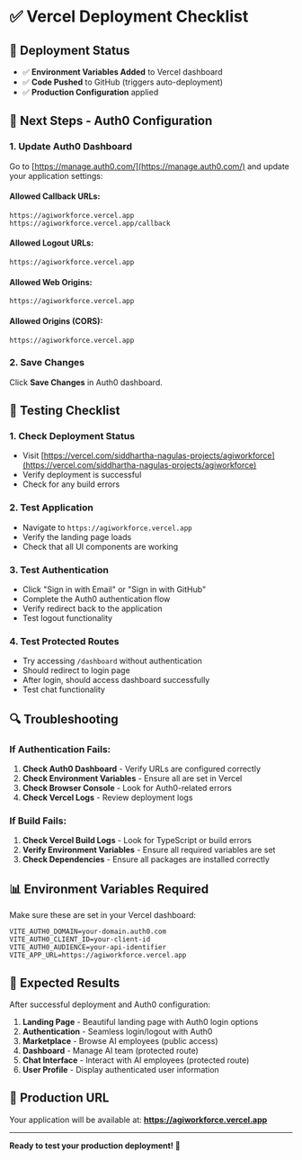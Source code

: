 # ✅ Vercel Deployment Checklist

## 🚀 **Deployment Status**
- ✅ **Environment Variables Added** to Vercel dashboard
- ✅ **Code Pushed** to GitHub (triggers auto-deployment)
- ✅ **Production Configuration** applied

## 🔧 **Next Steps - Auth0 Configuration**

### 1. **Update Auth0 Dashboard**
Go to [https://manage.auth0.com/](https://manage.auth0.com/) and update your application settings:

#### **Allowed Callback URLs:**
```
https://agiworkforce.vercel.app
https://agiworkforce.vercel.app/callback
```

#### **Allowed Logout URLs:**
```
https://agiworkforce.vercel.app
```

#### **Allowed Web Origins:**
```
https://agiworkforce.vercel.app
```

#### **Allowed Origins (CORS):**
```
https://agiworkforce.vercel.app
```

### 2. **Save Changes**
Click **Save Changes** in Auth0 dashboard.

## 🧪 **Testing Checklist**

### 1. **Check Deployment Status**
- Visit [https://vercel.com/siddhartha-nagulas-projects/agiworkforce](https://vercel.com/siddhartha-nagulas-projects/agiworkforce)
- Verify deployment is successful
- Check for any build errors

### 2. **Test Application**
- Navigate to `https://agiworkforce.vercel.app`
- Verify the landing page loads
- Check that all UI components are working

### 3. **Test Authentication**
- Click "Sign in with Email" or "Sign in with GitHub"
- Complete the Auth0 authentication flow
- Verify redirect back to the application
- Test logout functionality

### 4. **Test Protected Routes**
- Try accessing `/dashboard` without authentication
- Should redirect to login page
- After login, should access dashboard successfully
- Test chat functionality

## 🔍 **Troubleshooting**

### If Authentication Fails:
1. **Check Auth0 Dashboard** - Verify URLs are configured correctly
2. **Check Environment Variables** - Ensure all are set in Vercel
3. **Check Browser Console** - Look for Auth0-related errors
4. **Check Vercel Logs** - Review deployment logs

### If Build Fails:
1. **Check Vercel Build Logs** - Look for TypeScript or build errors
2. **Verify Environment Variables** - Ensure all required variables are set
3. **Check Dependencies** - Ensure all packages are installed correctly

## 📊 **Environment Variables Required**

Make sure these are set in your Vercel dashboard:

```env
VITE_AUTH0_DOMAIN=your-domain.auth0.com
VITE_AUTH0_CLIENT_ID=your-client-id
VITE_AUTH0_AUDIENCE=your-api-identifier
VITE_APP_URL=https://agiworkforce.vercel.app
```

## 🎯 **Expected Results**

After successful deployment and Auth0 configuration:

1. **Landing Page** - Beautiful landing page with Auth0 login options
2. **Authentication** - Seamless login/logout with Auth0
3. **Marketplace** - Browse AI employees (public access)
4. **Dashboard** - Manage AI team (protected route)
5. **Chat Interface** - Interact with AI employees (protected route)
6. **User Profile** - Display authenticated user information

## 🚀 **Production URL**

Your application will be available at:
**https://agiworkforce.vercel.app**

---

**Ready to test your production deployment! 🎉**
